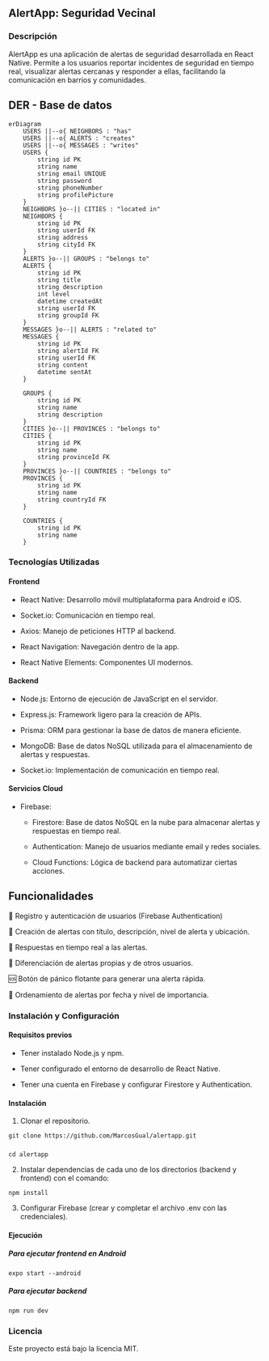 ## AlertApp: Seguridad Vecinal

### Descripción

AlertApp es una aplicación de alertas de seguridad desarrollada en React Native. Permite a los usuarios reportar incidentes de seguridad en tiempo real, visualizar alertas cercanas y responder a ellas, facilitando la comunicación en barrios y comunidades.

## DER - Base de datos

```mermaid
erDiagram
    USERS ||--o{ NEIGHBORS : "has"
    USERS ||--o{ ALERTS : "creates"
    USERS ||--o{ MESSAGES : "writes"
    USERS {
        string id PK
        string name
        string email UNIQUE
        string password
        string phoneNumber
        string profilePicture
    }
    NEIGHBORS }o--|| CITIES : "located in"
    NEIGHBORS {
        string id PK
        string userId FK
        string address
        string cityId FK
    }
    ALERTS }o--|| GROUPS : "belongs to"
    ALERTS {
        string id PK
        string title
        string description
        int level
        datetime createdAt
        string userId FK
        string groupId FK
    }
    MESSAGES }o--|| ALERTS : "related to"
    MESSAGES {
        string id PK
        string alertId FK
        string userId FK
        string content
        datetime sentAt
    }

    GROUPS {
        string id PK
        string name
        string description
    }
    CITIES }o--|| PROVINCES : "belongs to"
    CITIES {
        string id PK
        string name
        string provinceId FK
    }
    PROVINCES }o--|| COUNTRIES : "belongs to"
    PROVINCES {
        string id PK
        string name
        string countryId FK
    }

    COUNTRIES {
        string id PK
        string name
    }
```

### Tecnologías Utilizadas

#### Frontend

- React Native: Desarrollo móvil multiplataforma para Android e iOS.

- Socket.io: Comunicación en tiempo real.

- Axios: Manejo de peticiones HTTP al backend.

- React Navigation: Navegación dentro de la app.

- React Native Elements: Componentes UI modernos.

#### Backend

- Node.js: Entorno de ejecución de JavaScript en el servidor.

- Express.js: Framework ligero para la creación de APIs.

- Prisma: ORM para gestionar la base de datos de manera eficiente.

- MongoDB: Base de datos NoSQL utilizada para el almacenamiento de alertas y respuestas.

- Socket.io: Implementación de comunicación en tiempo real.

#### Servicios Cloud

- Firebase:

    * Firestore: Base de datos NoSQL en la nube para almacenar alertas y respuestas en tiempo real.

    * Authentication: Manejo de usuarios mediante email y redes sociales.

    * Cloud Functions: Lógica de backend para automatizar ciertas acciones.

## Funcionalidades

📍 Registro y autenticación de usuarios (Firebase Authentication)

🚨 Creación de alertas con título, descripción, nivel de alerta y ubicación.

💬 Respuestas en tiempo real a las alertas.

📌 Diferenciación de alertas propias y de otros usuarios.

🆘 Botón de pánico flotante para generar una alerta rápida.

📅 Ordenamiento de alertas por fecha y nivel de importancia.

### Instalación y Configuración

#### Requisitos previos

- Tener instalado Node.js y npm.

- Tener configurado el entorno de desarrollo de React Native.

- Tener una cuenta en Firebase y configurar Firestore y Authentication.

#### Instalación

1. Clonar el repositorio.

`git clone https://github.com/MarcosGual/alertapp.git` 
###
`cd alertapp`

2. Instalar dependencias de cada uno de los directorios (backend y frontend) con el comando:

`npm install`

3. Configurar Firebase (crear y completar el archivo .env con las credenciales).

#### Ejecución

##### Para ejecutar frontend en Android

`expo start --android`

##### Para ejecutar backend

`npm run dev`

### Licencia

Este proyecto está bajo la licencia MIT.
